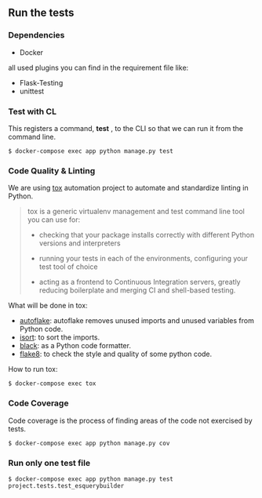 <!--
SPDX-FileCopyrightText: 2020 - 2021
- Kotyba Alhaj Taha <kotyba.alhaj-taha@ufz.de>
- Nils Brinckmann <nils.brinckmann@gfz-potsdam.de>
- Helmholtz Centre Potsdam - GFZ German Research Centre for Geosciences (GFZ, https://www.gfz-potsdam.de)
- Helmholtz Centre for Environmental Research GmbH - UFZ (UFZ, https://www.ufz.de)

SPDX-License-Identifier: HEESIL-1.0
-->

## Run the tests

### Dependencies

- Docker

all used plugins you can find in the requirement file like:

- Flask-Testing
- unittest

### Test with CL

This registers a command, **test** , to the CLI so that we can run it from the command line.

```
$ docker-compose exec app python manage.py test

```

### Code Quality & Linting

We are using [tox](https://tox.readthedocs.io/en/latest/) automation project to automate and
standardize linting in Python.

> tox is a generic virtualenv management and test command line tool you can use for:
>
>- checking that your package installs correctly with different Python versions and
   > interpreters
>
>- running your tests in each of the environments, configuring your test tool of choice
>
>- acting as a frontend to Continuous Integration servers, greatly reducing boilerplate and merging
   > CI and shell-based testing.

What will be done in tox:

- [autoflake](https://github.com/myint/autoflake): autoflake removes unused imports and unused
  variables from Python code.
- [isort](https://github.com/PyCQA/isort): to sort the imports.
- [black](https://github.com/psf/black): as a Python code formatter.
- [flake8](https://gitlab.com/pycqa/flake8): to check the style and quality of some python code.

How to run tox:

```
$ docker-compose exec tox
```

### Code Coverage

Code coverage is the process of finding areas of the code not exercised by tests.

```
$ docker-compose exec app python manage.py cov

```
### Run only one test file

```
$ docker-compose exec app python manage.py test project.tests.test_esquerybuilder
```

